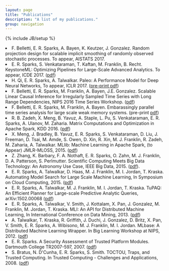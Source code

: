 ```yaml
---
layout: page
title: "Publications"
description: "A list of my publications."
group: navigation
---
```

{% include JB/setup %}
<li>F. Belletti, E. R. Sparks, A. Bayen, K. Keutzer, J. Gonzalez. Random projection design for scalable implicit smoothing of randomly observed stochastic processes. To appear, AISTATS 2017.</li>
<li>E. R. Sparks, S. Venkataraman, T. Kaftan, M. Franklin, B. Recht. KeystoneML: Optimizing Pipelines for Large-Scale Advanced Analytics. To appear, ICDE 2017. (<a href="https://amplab.cs.berkeley.edu/wp-content/uploads/2017/01/ICDE_2017_CameraReady_475.pdf">pdf</a>)</li>
<li>H. Qi, E. R. Sparks, A. Talwalkar. Paleo: A Performance Model for Deep Neural Networks, To appear, ICLR 2017. (<a href="https://openreview.net/pdf?id=SyVVJ85lg">pre-print pdf</a>)</li>
<li>F. Belletti, E. R. Sparks, M. Franklin, A. Bayen, J.E. Gonzalez. Scalable Linear Causal Inference for Irregularly Sampled Time Series with Long Range Dependencies, NIPS 2016 Time Series Workshop. (<a href="https://sites.google.com/site/nipsts2016/NIPS_2016_TSW_paper_26.pdf?attredirects=0&d=1">pdf</a>)</li>
<li>F. Belletti, E. R. Sparks, M. Franklin, A. Bayen. Embarassingly parallel time series analysis for large scale weak memory systems. (pre-print <a href="https://arxiv.org/abs/1511.06493">pdf</a>)</li>
<li> R. B. Zadeh, X. Meng, B. Yavuz, A. Staple, L. Pu, S. Venkataraman, E. R. Sparks, A. Ulanov, M. Zaharia. Matrix Computations and Optimization in Apache Spark, KDD 2016. (<a href="https://stanford.edu/~rezab/papers/linalg.pdf">pdf</a>)</li>
<li>X. Meng, J. Bradley, B. Yavuz, E. R. Sparks, S. Venkataraman, D. Liu, J. Freeman, D. Tsai, M. Amde, S. Owen, D. Xin, R. Xin, M. J. Franklin, R. Zadeh, M. Zaharia, A. Talwalkar. MLlib: Machine Learning in Apache Spark, (to Appear) JMLR-MLOSS, 2015. (<a href="http://arxiv.org/pdf/1505.06807v1">pdf</a>)</li> 
<li>Z. Zhang, K. Barbary, F. A. Nothaft, E. R. Sparks, O. Zahn, M. J. Franklin, D. A. Patterson, S. Perlmutter. Scientific Computing Meets Big Data Technology: An Astronomy Use Case, IEEE Big Data, 2015. (<a href="https://amplab.cs.berkeley.edu/wp-content/uploads/2015/09/Kira-camera-ready.pdf">pdf</a>).</li>
<li>E. R. Sparks, A. Talwalkar, D. Haas, M. J. Franklin, M. I. Jordan, T. Kraska. Automating Model Search for Large Scale Machine Learning, In Symposium on Cloud Computing, 2015. (<a href="https://amplab.cs.berkeley.edu/wp-content/uploads/2015/07/163-sparks.pdf">pdf</a>)</li>
<li>E. R. Sparks, A. Talwalkar, M. J. Franklin, M. I. Jordan, T. Kraska. TuPAQ: An Efficient Planner for Large-scale Predictive Analytic Queries, arXiv:1502.00068 (<a href="http://arxiv.org/pdf/1502.00068v2">pdf</a>)</li>
<li>E. R. Sparks, A. Talwalkar, V. Smith, J. Kottalam, X. Pan, J. Gonzalez, M. Franklin, M. Jordan, T. Kraska. MLI: An API for Distributed Machine Learning, In International Conference on Data Mining, 2013. (<a href="http://arxiv-web3.library.cornell.edu/pdf/1310.5426v2.pdf">pdf</a>)</li>
<li>A. Talwalkar, T. Kraska, R. Griffith, J. Duchi, J. Gonzalez, D. Britz, X. Pan, V. Smith, E. R. Sparks, A. Wibisono, M. J. Franklin, M. I. Jordan. MLbase: A Distributed Machine Learning Wrapper. In Big Learning Workshop at NIPS, 2012. (<a href="http://www.cs.berkeley.edu/~ameet/dmx_nips.pdf">pdf</a>)</li>
<li>E. R. Sparks. A Security Assessment of Trusted Platform Modules. Dartmouth College TR2007-597, 2007. (<a href="http://www.cs.dartmouth.edu/reports/TR2007-597.pdf">pdf</a>)</li>
<li>S. Bratus, N. D'Cunha, E. R. Sparks, S. Smith. TOCTOU, Traps, and Trusted Computing. In Trusted Computing - Challenges and Applications, 2008. (<a href="http://www.springerlink.com/index/Y500H3H080128284.pdf">pdf</a>)</li>

